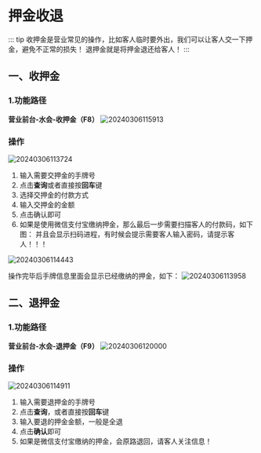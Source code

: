 # 押金收退
::: tip
收押金是营业常见的操作，比如客人临时要外出，我们可以让客人交一下押金，避免不正常的损失！
退押金就是将押金退还给客人！
:::
## 一、收押金
### 1.功能路径
**营业前台-水会-收押金（F8）**
![20240306115913](https://wiki-cdsoft.oss-cn-hangzhou.aliyuncs.com/20240306115913.png)
### 操作

![20240306113724](https://wiki-cdsoft.oss-cn-hangzhou.aliyuncs.com/20240306113724.png)

1. 输入需要交押金的手牌号
2. 点击**查询**或者直接按**回车**键
3. 选择交押金的付款方式
4. 输入交押金的金额
5. 点击确认即可
6. 如果是使用微信支付宝缴纳押金，那么最后一步需要扫描客人的付款码，如下图：
并且会显示扫码进程，有时候会提示需要客人输入密码，请提示客人！！！

![20240306114443](https://wiki-cdsoft.oss-cn-hangzhou.aliyuncs.com/20240306114443.png)

操作完毕后手牌信息里面会显示已经缴纳的押金，如下：
![20240306113958](https://wiki-cdsoft.oss-cn-hangzhou.aliyuncs.com/20240306113958.png)

## 二、退押金
### 1.功能路径
**营业前台-水会-退押金（F9）**
![20240306120000](https://wiki-cdsoft.oss-cn-hangzhou.aliyuncs.com/20240306120000.png)
### 操作
![20240306114911](https://wiki-cdsoft.oss-cn-hangzhou.aliyuncs.com/20240306114911.png)
1. 输入需要退押金的手牌号
2. 点击**查询**，或者直接按**回车**键
3. 输入要退的押金金额，一般是全退
4. 点击**确认**即可
5. 如果是微信支付宝缴纳的押金，会原路退回，请客人关注信息！